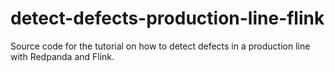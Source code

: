 # detect-defects-production-line-flink
Source code for the tutorial on how to detect defects in a production line with Redpanda and Flink.
